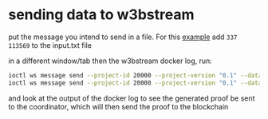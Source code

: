 # sending data to w3bstream

put the message you intend to send in a file. For this [example](https://zokrates.github.io/gettingstarted.html#hello-zokrates) add `337 113569` to the input.txt file

in a different window/tab then the w3bstream docker log, run:

```bash
ioctl ws message send --project-id 20000 --project-version "0.1" --data "337 113569"
ioctl ws message send --project-id 20000 --project-version "0.1" --data input.txt
```

and look at the output of the docker log to see the generated proof be sent to the coordinator, which will then send the proof to the blockchain
